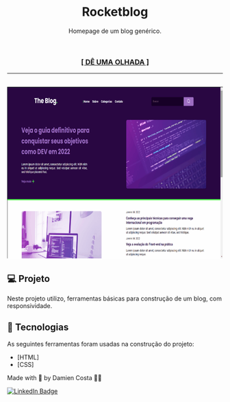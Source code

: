 <h1 align="center">Rocketblog</h1>

<p align="center">Homepage de um blog genérico.</p><br>
<h3 align="center"><a href="https://mienblack.github.io/rocketblog/" target="_blank"><strong>[ DÊ UMA OLHADA ]</strong></a></h3>

---

<br>


<div align="center">
  <img alt="the eblog homepage" title="Homepage de um blog" src="./toREADME/blog.gif" height="400px"/>

</div>

## 💻 Projeto

Neste projeto utilizo, ferramentas básicas para construção de um blog, com responsividade.

## 🚀 Tecnologias

As seguintes ferramentas foram usadas na construção do projeto:

- [HTML]
- [CSS]

Made with 💟 by Damien Costa ✌🏿

<a href="https://www.linkedin.com/in/damien-costa-969953164/" target="_blank">![LinkedIn Badge](https://img.shields.io/badge/-Damien_Costa-blue?style=flat-square&logo=Linkedin&logoColor=white&link=https://www.linkedin.com/in/damien-costa-969953164/)
